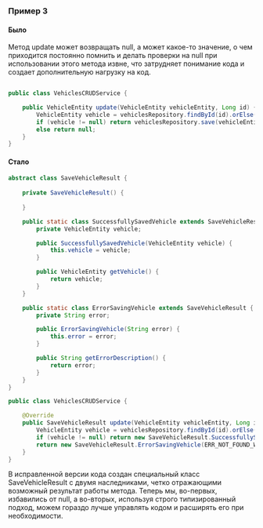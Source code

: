 ### Пример 3

#### Было

Метод update может возвращать null, а может какое-то значение, о чем приходится постоянно помнить и 
делать проверки на null при использовании этого метода извне, что затрудняет понимание кода и создает дополнительную
нагрузку на код.

```java

public class VehiclesCRUDService {

    public VehicleEntity update(VehicleEntity vehicleEntity, Long id) {
        VehicleEntity vehicle = vehiclesRepository.findById(id).orElse(null);
        if (vehicle != null) return vehiclesRepository.save(vehicleEntity);
        else return null;
    }
}
```

#### Стало

```java
abstract class SaveVehicleResult {
    
    private SaveVehicleResult() {
        
    }

    public static class SuccessfullySavedVehicle extends SaveVehicleResult {
        private VehicleEntity vehicle;

        public SuccessfullySavedVehicle(VehicleEntity vehicle) {
            this.vehicle = vehicle;
        }

        public VehicleEntity getVehicle() {
            return vehicle;
        }
    }

    public static class ErrorSavingVehicle extends SaveVehicleResult {
        private String error;

        public ErrorSavingVehicle(String error) {
            this.error = error;
        }

        public String getErrorDescription() {
            return error;
        }
    }
}

public class VehiclesCRUDService {

    @Override
    public SaveVehicleResult update(VehicleEntity vehicleEntity, Long id) {
        VehicleEntity vehicle = vehiclesRepository.findById(id).orElse(null);
        if (vehicle != null) return new SaveVehicleResult.SuccessfullySavedVehicle(vehiclesRepository.save(vehicleEntity));
        return new SaveVehicleResult.ErrorSavingVehicle(ERR_NOT_FOUND_WITH_ID);
    }
}
```

В исправленной версии кода создан специальный класс SaveVehicleResult с двумя наследниками, четко
отражающими возможный результат работы метода. Теперь мы, во-первых, избавились от null, а во-вторых,
используя строго типизированный подход, можем гораздо лучше управлять кодом и расширять его при необходимости.